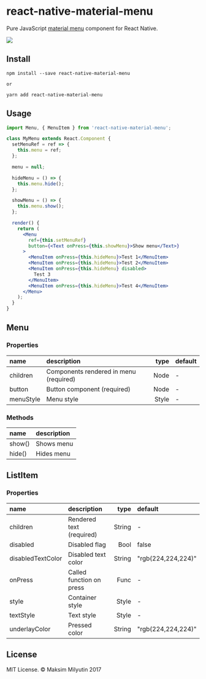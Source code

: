 # react-native-material-menu

Pure JavaScript [material menu](https://material.io/guidelines/components/menus.html) component for React Native.

<img src="https://media.giphy.com/media/3ov9jUvQH4U82JGNRC/giphy.gif" />

## Install

```
npm install --save react-native-material-menu

or

yarn add react-native-material-menu
```


## Usage

```jsx
import Menu, { MenuItem } from 'react-native-material-menu';

class MyMenu extends React.Component {
  setMenuRef = ref => {
    this.menu = ref;
  };

  menu = null;

  hideMenu = () => {
    this.menu.hide();
  };

  showMenu = () => {
    this.menu.show();
  };

  render() {
    return (
      <Menu
        ref={this.setMenuRef}
        button={<Text onPress={this.showMenu}>Show menu</Text>}
      >
        <MenuItem onPress={this.hideMenu}>Test 1</MenuItem>
        <MenuItem onPress={this.hideMenu}>Test 2</MenuItem>
        <MenuItem onPress={this.hideMenu} disabled>
          Test 3
        </MenuItem>
        <MenuItem onPress={this.hideMenu}>Test 4</MenuItem>
      </Menu>
    );
  }
}
```


## Menu

### Properties


 name              | description                                   | type     | default
:----------------- |:--------------------------------------------- | --------:|:------------------
 children          | Components rendered in menu (required)        |   Node   | -
 button            | Button component (required)                   |   Node   | -
 menuStyle         | Menu style                                    |   Style  | -


### Methods

 name            | description
:--------------- |:------------------------------
 show()      | Shows menu
 hide()      | Hides menu

## ListItem

### Properties

 name              | description                          | type       | default
:----------------- |:------------------------------------ | ----------:|:------------------
 children          | Rendered text (required)             |   String   | -
 disabled          | Disabled flag                        |   Bool     | false
 disabledTextColor | Disabled text color                  |   String   | "rgb(224,224,224)"
 onPress           | Called function on press             |   Func     | -
 style             | Container style                      |   Style    | -
 textStyle         | Text style                           |   Style    | -
 underlayColor     | Pressed color                        |   String   | "rgb(224,224,224)"

## License

MIT License. © Maksim Milyutin 2017
